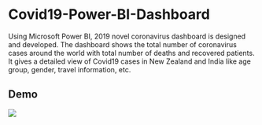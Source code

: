 # Covid19-Power-BI-Dashboard

Using Microsoft Power BI, 2019 novel coronavirus dashboard is designed and developed. 
The dashboard shows the total number of coronavirus cases around the world with total number of deaths and recovered patients.
It gives a detailed view of Covid19 cases in New Zealand and India like age group, gender, travel information, etc.

## Demo

![](COVID-19-Power-BI-Desktop-2020-0.gif)
